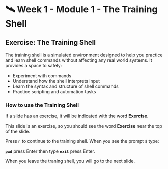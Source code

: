# 🛰️ Week 1 - Module 1 - The Training Shell

## Exercise: The Training Shell
The training shell is a simulated environment designed to help you practice and
learn shell commands without affecting any real world systems. It provides a space
to safely:
* Experiment with commands
* Understand how the shell interprets input
* Learn the syntax and structure of shell commands
* Practice scripting and automation tasks

### How to use the Training Shell

If a slide has an exercise, it will be indicated with the word **Exercise**.

This slide is an exercise, so you should see the word **Exercise** near the top of
the slide.

Press `n` to continue to the training shell. When you see the prompt `$` type:

**`pwd`** press Enter then type **`exit`** press Enter.

When you leave the traning shell, you will go to the next slide.

